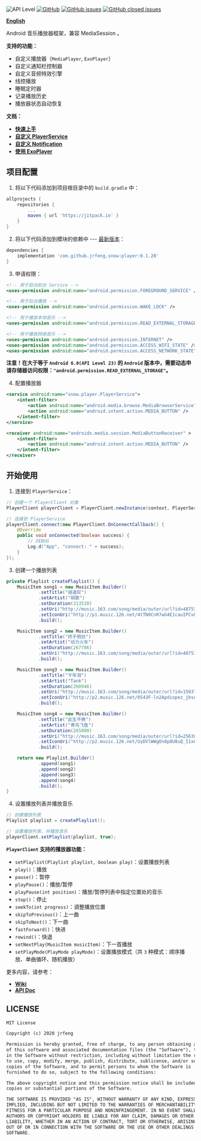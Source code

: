 ![API Level](https://img.shields.io/badge/Android-API%20Level%2016%2B-brightgreen)
[![GitHub](https://img.shields.io/github/license/jrfeng/snow)](./license)
[![GitHub issues](https://img.shields.io/github/issues/jrfeng/snow)](https://github.com/jrfeng/snow/issues)
[![GitHub closed issues](https://img.shields.io/github/issues-closed/jrfeng/snow)](https://github.com/jrfeng/snow/issues?q=is%3Aissue+is%3Aclosed)

[**English**](./readme.md)

Android 音乐播放器框架，兼容 MediaSession 。

**支持的功能：**

* 自定义播放器（`MediaPlayer`, `ExoPlayer`）
* 自定义通知栏控制器
* 自定义音频特效引擎
* 线控播放
* 睡眠定时器
* 记录播放历史
* 播放器状态自动恢复

**文档：**

* [**快速上手**](https://github.com/jrfeng/snow/wiki/[ZH]-1.%E5%BF%AB%E9%80%9F%E4%B8%8A%E6%89%8B)
* [**自定义 PlayerService**](https://github.com/jrfeng/snow/wiki/%5BZH%5D-2.%E8%87%AA%E5%AE%9A%E4%B9%89-PlayerService)
* [**自定义 Notification**](https://github.com/jrfeng/snow/wiki/%5BZH%5D-3.%E8%87%AA%E5%AE%9A%E4%B9%89-Notification)
* [**使用 ExoPlayer**](https://github.com/jrfeng/snow/wiki/[ZH]-4.%E4%BD%BF%E7%94%A8-ExoPlayer)

## 项目配置

1. 将以下代码添加到项目根目录中的 `build.gradle` 中：

```gradle
allprojects {
    repositories {
        ...
        maven { url 'https://jitpack.io' }
    }
}
```

2. 将以下代码添加到模块的依赖中 --- [最新版本](https://github.com/jrfeng/snow/releases)：

```gradle
dependencies {
    implementation 'com.github.jrfeng.snow:player:0.1.20'
}
```

3. 申请权限：

```xml
<!-- 用于启动前台 Service -->
<uses-permission android:name="android.permission.FOREGROUND_SERVICE" />

<!-- 用于后台播放 -->
<uses-permission android:name="android.permission.WAKE_LOCK" />

<!-- 用于播放本地音乐 -->
<uses-permission android:name="android.permission.READ_EXTERNAL_STORAGE"/>

<!-- 用于播放网络音乐 -->
<uses-permission android:name="android.permission.INTERNET" />
<uses-permission android:name="android.permission.ACCESS_WIFI_STATE" />
<uses-permission android:name="android.permission.ACCESS_NETWORK_STATE" />
```

**注意！在大于等于 `Android 6.0(API Level 23)` 的 `Android` 版本中，需要动态申请存储器访问权限：`"android.permission.READ_EXTERNAL_STORAGE"`。**

4. 配置播放器

```xml
<service android:name="snow.player.PlayerService">
    <intent-filter>
        <action android:name="android.media.browse.MediaBrowserService" />
        <action android:name="android.intent.action.MEDIA_BUTTON" />
    </intent-filter>
</service>

<receiver android:name="androidx.media.session.MediaButtonReceiver" >
    <intent-filter>
        <action android:name="android.intent.action.MEDIA_BUTTON" />
    </intent-filter>
</receiver>
```

## 开始使用

1. 连接到 `PlayerService`：

```java
// 创建一个 PlayerClient 对象
PlayerClient playerClient = PlayerClient.newInstance(context, PlayerService.class);

// 连接到 PlayerService
playerClient.connect(new PlayerClient.OnConnectCallback() {
    @Override
    public void onConnected(boolean success) {
        // DEBUG
        Log.d("App", "connect: " + success);
    }
});
```

3. 创建一个播放列表

```java
private Playlist createPlaylist() {
    MusicItem song1 = new MusicItem.Builder()
            .setTitle("逍遥叹")
            .setArtist("胡歌")
            .setDuration(313520)
            .setUri("http://music.163.com/song/media/outer/url?id=4875306")
            .setIconUri("http://p1.music.126.net/4tTN8CnR7wG4E1cauIPCvQ==/109951163240682406.jpg")
            .build();

    MusicItem song2 = new MusicItem.Builder()
            .setTitle("终于明白")
            .setArtist("动力火车")
            .setDuration(267786)
            .setUri("http://music.163.com/song/media/outer/url?id=4875305")
            .build();

    MusicItem song3 = new MusicItem.Builder()
            .setTitle("千年泪")
            .setArtist("Tank")
            .setDuration(260946)
            .setUri("http://music.163.com/song/media/outer/url?id=150371")
            .setIconUri("http://p2.music.126.net/0543F-ln2Apdiopez_jbsA==/109951163244853571.jpg")
            .build();

    MusicItem song4 = new MusicItem.Builder()
            .setTitle("此生不换")
            .setArtist("青鸟飞鱼")
            .setDuration(265000)
            .setUri("http://music.163.com/song/media/outer/url?id=25638340")
            .setIconUri("http://p2.music.126.net/UyDVlWWgOn8p8U8uQ_I1xQ==/7934075907687518.jpg")
            .build();

    return new Playlist.Builder()
            .append(song1)
            .append(song2)
            .append(song3)
            .append(song4)
            .build();
}
```

4. 设置播放列表并播放音乐

```java
// 创建播放列表
Playlist playlist = createPlaylist();

// 设置播放列表，并播放音乐
playerClient.setPlaylist(playlist, true);

```

**`PlayerClient` 支持的播放器功能：**

* `setPlaylist(Playlist playlist, boolean play)`：设置播放列表
* `play()`：播放
* `pause()`：暂停
* `playPause()`：播放/暂停
* `playPause(int position)`：播放/暂停列表中指定位置处的音乐
* `stop()`：停止
* `seekTo(int progress)`：调整播放位置
* `skipToPrevious()`：上一曲
* `skipToNext()`：下一曲
* `fastForward()`：快进
* `rewind()`：快退
* `setNextPlay(MusicItem musicItem)`：下一首播放
* `setPlayMode(PlayMode playMode)`：设置播放模式（共 `3` 种模式：顺序播放、单曲循环、随机播放）

更多内容，请参考：

* [**Wiki**](https://github.com/jrfeng/snow/wiki)
* [**API Doc**](https://jrfeng.github.io/snow-doc/)

## LICENSE

```txt
MIT License

Copyright (c) 2020 jrfeng

Permission is hereby granted, free of charge, to any person obtaining a copy
of this software and associated documentation files (the "Software"), to deal
in the Software without restriction, including without limitation the rights
to use, copy, modify, merge, publish, distribute, sublicense, and/or sell
copies of the Software, and to permit persons to whom the Software is
furnished to do so, subject to the following conditions:

The above copyright notice and this permission notice shall be included in all
copies or substantial portions of the Software.

THE SOFTWARE IS PROVIDED "AS IS", WITHOUT WARRANTY OF ANY KIND, EXPRESS OR
IMPLIED, INCLUDING BUT NOT LIMITED TO THE WARRANTIES OF MERCHANTABILITY,
FITNESS FOR A PARTICULAR PURPOSE AND NONINFRINGEMENT. IN NO EVENT SHALL THE
AUTHORS OR COPYRIGHT HOLDERS BE LIABLE FOR ANY CLAIM, DAMAGES OR OTHER
LIABILITY, WHETHER IN AN ACTION OF CONTRACT, TORT OR OTHERWISE, ARISING FROM,
OUT OF OR IN CONNECTION WITH THE SOFTWARE OR THE USE OR OTHER DEALINGS IN THE
SOFTWARE.
```